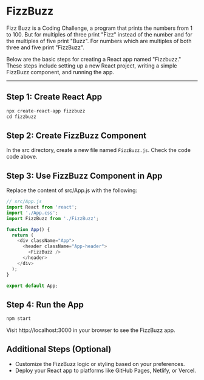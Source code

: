 # FizzBuzz

Fizz Buzz is a Coding Challenge, a program that prints the numbers from 1 to 100. But for multiples of three print "Fizz" instead of the number and for the multiples of five print "Buzz". For numbers which are multiples of both three and five print "FizzBuzz". 

Below are the basic steps for creating a React app named "Fizzbuzz." These steps include setting up a new React project, writing a simple FizzBuzz component, and running the app.

---

## Step 1: Create React App
```js
npx create-react-app fizzbuzz
cd fizzbuzz
```

## Step 2: Create FizzBuzz Component
In the src directory, create a new file named `FizzBuzz.js`. Check the code code above.

## Step 3: Use FizzBuzz Component in App
Replace the content of src/App.js with the following:

```js
// src/App.js
import React from 'react';
import './App.css';
import FizzBuzz from './FizzBuzz';

function App() {
  return (
    <div className="App">
      <header className="App-header">
        <FizzBuzz />
      </header>
    </div>
  );
}

export default App;
```

## Step 4: Run the App
```js
npm start
```
Visit http://localhost:3000 in your browser to see the FizzBuzz app.

## Additional Steps (Optional)
+ Customize the FizzBuzz logic or styling based on your preferences.
+ Deploy your React app to platforms like GitHub Pages, Netlify, or Vercel.
